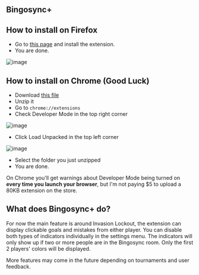 Bingosync+
--------------------

## How to install on Firefox
+ Go to [this page](https://addons.mozilla.org/en-US/firefox/addon/bingosyncplus/) and install the extension.
+ You are done.

![image](https://i.imgur.com/uoAiGNh.png)

## How to install on Chrome (Good Luck)
+ Download [this file](https://github.com/cyrillebenoit/BingosyncPlus/releases/download/v1.0/BingosyncPlus_1.0_Chrome.zip)
+ Unzip it
+ Go to `chrome://extensions`
+ Check Developer Mode in the top right corner 

![image](https://i.imgur.com/JnC9U7d.png)
+ Click Load Unpacked in the top left corner

![image](https://i.imgur.com/YKf5zBL.png)
+ Select the folder you just unzipped
+ You are done.

On Chrome you'll get warnings about Developer Mode being turned on **every time you launch your browser**, but I'm not paying $5 to upload a 80KB extension on the store.

## What does Bingosync+ do?
For now the main feature is around Invasion Lockout, the extension can display clickable goals and mistakes from either player. You can disable both types of indicators individually in the settings menu.
The indicators will only show up if two or more people are in the Bingosync room. Only the first 2 players' colors will be displayed.

More features may come in the future depending on tournaments and user feedback.
